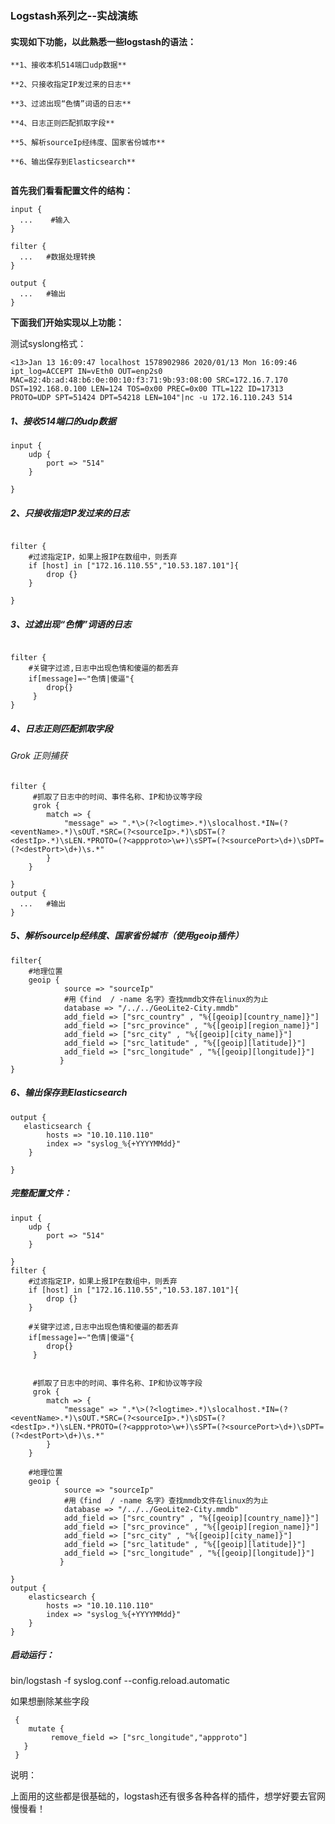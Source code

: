 ### Logstash系列之--实战演练

#### 实现如下功能，以此熟悉一些logstash的语法：

```
**1、接收本机514端口udp数据**

**2、只接收指定IP发过来的日志**

**3、过滤出现“色情”词语的日志**

**4、日志正则匹配抓取字段**

**5、解析sourceIp经纬度、国家省份城市**

**6、输出保存到Elasticsearch**


```

**首先我们看看配置文件的结构：**

```
input {
  ...    #输入
}
​
filter {
  ...   #数据处理转换
}
​
output {
  ...   #输出
}
```





**下面我们开始实现以上功能：**

测试syslong格式：

```
<13>Jan 13 16:09:47 localhost 1578902986 2020/01/13 Mon 16:09:46 ipt_log=ACCEPT IN=vEth0 OUT=enp2s0 MAC=82:4b:ad:48:b6:0e:00:10:f3:71:9b:93:08:00 SRC=172.16.7.170 DST=192.168.0.100 LEN=124 TOS=0x00 PREC=0x00 TTL=122 ID=17313 PROTO=UDP SPT=51424 DPT=54218 LEN=104"|nc -u 172.16.110.243 514
```





##### 1、接收514端口的udp数据

```
input {
    udp {
        port => "514"
    }

}
```



##### 2、只接收指定IP发过来的日志

```

filter {
    #过滤指定IP，如果上报IP在数组中，则丢弃
    if [host] in ["172.16.110.55","10.53.187.101"]{
        drop {}   
    }

}
```



##### 3、过滤出现“色情”词语的日志

```

filter {  
    #关键字过滤,日志中出现色情和傻逼的都丢弃
    if[message]=~"色情|傻逼"{
        drop{}
     }
}
```

##### 4、日志正则匹配抓取字段

###### Grok 正则捕获

```
filter {
     #抓取了日志中的时间、事件名称、IP和协议等字段
     grok {
        match => {
            "message" => ".*\>(?<logtime>.*)\slocalhost.*IN=(?<eventName>.*)\sOUT.*SRC=(?<sourceIp>.*)\sDST=(?<destIp>.*)\sLEN.*PROTO=(?<appproto>\w+)\sSPT=(?<sourcePort>\d+)\sDPT=(?<destPort>\d+)\s.*"
        }
    }

}
output {
  ...   #输出
}
```



##### 5、解析sourceIp经纬度、国家省份城市（使用geoip插件）

```
filter{
	#地理位置
    geoip {
            source => "sourceIp"
            #用《find  / -name 名字》查找mmdb文件在linux的为止
            database => "/../../GeoLite2-City.mmdb"   
            add_field => ["src_country" , "%{[geoip][country_name]}"]
            add_field => ["src_province" , "%{[geoip][region_name]}"]
            add_field => ["src_city" , "%{[geoip][city_name]}"]
            add_field => ["src_latitude" , "%{[geoip][latitude]}"]
            add_field => ["src_longitude" , "%{[geoip][longitude]}"]
           }
}
```



##### 6、输出保存到Elasticsearch

```
output {
   elasticsearch {
        hosts => "10.10.110.110"
        index => "syslog_%{+YYYYMMdd}"
    }

}
```



##### 完整配置文件：

```
input {
    udp {
        port => "514"
    }

}
filter {
    #过滤指定IP，如果上报IP在数组中，则丢弃
    if [host] in ["172.16.110.55","10.53.187.101"]{
        drop {}   
    }
    
    #关键字过滤,日志中出现色情和傻逼的都丢弃
    if[message]=~"色情|傻逼"{
        drop{}
     }
     
     
     #抓取了日志中的时间、事件名称、IP和协议等字段
     grok {
        match => {
            "message" => ".*\>(?<logtime>.*)\slocalhost.*IN=(?<eventName>.*)\sOUT.*SRC=(?<sourceIp>.*)\sDST=(?<destIp>.*)\sLEN.*PROTO=(?<appproto>\w+)\sSPT=(?<sourcePort>\d+)\sDPT=(?<destPort>\d+)\s.*"
        }
    }
    
    #地理位置
    geoip {
            source => "sourceIp"
            #用《find  / -name 名字》查找mmdb文件在linux的为止
            database => "/../../GeoLite2-City.mmdb"   
            add_field => ["src_country" , "%{[geoip][country_name]}"]
            add_field => ["src_province" , "%{[geoip][region_name]}"]
            add_field => ["src_city" , "%{[geoip][city_name]}"]
            add_field => ["src_latitude" , "%{[geoip][latitude]}"]
            add_field => ["src_longitude" , "%{[geoip][longitude]}"]
           }

}
output {
	elasticsearch {
        hosts => "10.10.110.110"
        index => "syslog_%{+YYYYMMdd}"
    }
}
```



##### 启动运行：

bin/logstash  -f  syslog.conf  --config.reload.automatic



如果想删除某些字段

```
 {
 	mutate {
         remove_field => ["src_longitude","appproto"]
   }
 }
```



说明：

上面用的这些都是很基础的，logstash还有很多各种各样的插件，想学好要去官网慢慢看！





